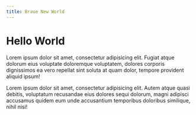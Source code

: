 ```yaml
---
title: Brave New World
---
```


# Hello World

Lorem ipsum dolor sit amet, consectetur adipisicing elit. Fugiat atque dolorum eius voluptate doloremque voluptatem, dolores corporis dignissimos ea vero repellat sint soluta at quam dolor, tempore provident aliquid ipsum!

Lorem ipsum dolor sit amet, consectetur adipisicing elit. Autem atque quasi debitis, voluptatum recusandae eius dolores sequi dolorum, magni adipisci accusamus quidem eum unde accusantium temporibus doloribus similique, nihil nisi!